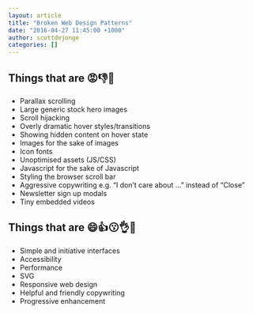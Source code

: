 ```yaml
---
layout: article
title: "Broken Web Design Patterns"
date: "2016-04-27 11:45:00 +1000"
author: scottdejonge
categories: []
---
```


## Things that are 😡👎💩

* Parallax scrolling
* Large generic stock hero images
* Scroll hijacking
* Overly dramatic hover styles/transitions
* Showing hidden content on hover state
* Images for the sake of images
* Icon fonts
* Unoptimised assets (JS/CSS)
* Javascript for the sake of Javascript
* Styling the browser scroll bar
* Aggressive copywriting e.g. “I don’t care about …” instead of “Close”
* Newsletter sign up modals
* Tiny embedded videos

## Things that are 😄👍😗👌💯

* Simple and initiative interfaces
* Accessibility
* Performance
* SVG
* Responsive web design
* Helpful and friendly copywriting
* Progressive enhancement